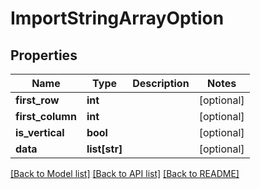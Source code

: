 # ImportStringArrayOption

## Properties
Name | Type | Description | Notes
------------ | ------------- | ------------- | -------------
**first_row** | **int** |  | [optional] 
**first_column** | **int** |  | [optional] 
**is_vertical** | **bool** |  | [optional] 
**data** | **list[str]** |  | [optional] 

[[Back to Model list]](../README.md#documentation-for-models) [[Back to API list]](../README.md#documentation-for-api-endpoints) [[Back to README]](../README.md)


